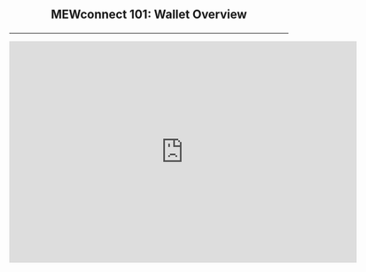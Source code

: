 ## <p align="center">MEWconnect 101: Wallet Overview</p>
***

<p align="center"><iframe width="627" height="400" src="https://www.youtube.com/embed/RjgxxNgTBGM" frameborder="0" allow="accelerometer; autoplay; encrypted-media; gyroscope; picture-in-picture" allowfullscreen></iframe></p>